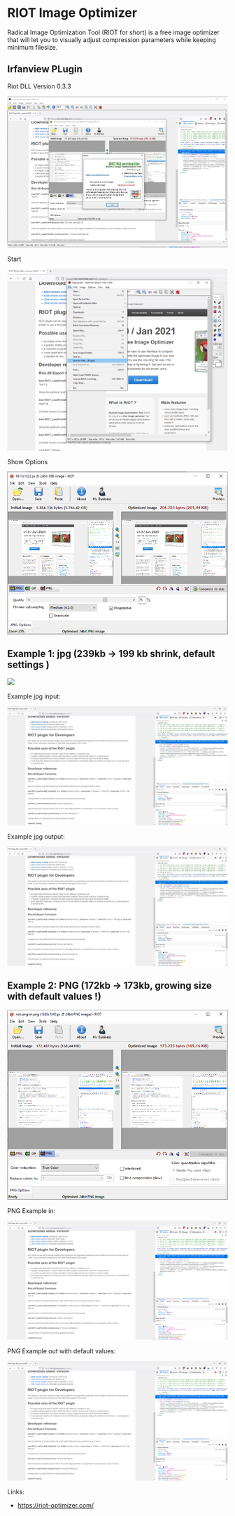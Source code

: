 
# RIOT  Image Optimizer

Radical Image Optimization Tool (RIOT for short) is a free image optimizer that will let you to visually adjust compression parameters while keeping minimum filesize.

## Irfanview PLugin

Riot DLL Version 0.3.3

![](../pics/2022-02-02-10-26-49_riot_Version.jpg)

Start 

![](../pics/2022-02-02-10-09-23-irfanview-riot.png)

Show Options 

![](../pics/2022-02-02-10-10-07.png)

## Example 1: jpg (239kb -> 199 kb shrink, default settings )

![](../pics/2022-02-02-10-22-50.png)

Example jpg input:

![](../pics/riot-jpg-in.jpg)

Example jpg output:

![](../pics/riot-jpg-out.jpg)

## Example 2: PNG (172kb -> 173kb, growing size with default values !)

![](../pics/2022-02-02-10-19-03.png)

PNG Example in:

![](../pics/riot-png-in.png)

PNG Example out with default values:

![](../pics/riot-png-in.png)


Links:

* https://riot-optimizer.com/

